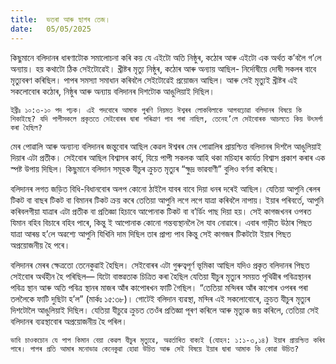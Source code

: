 ```yaml
---
title:  ভতৰা আৰু ছাগৰ তেজ।
date:   05/05/2025
---
```


কিছুমানে বলিদানৰ ধাৰণাটোক সমালোচনা কৰি কয় যে এইটো অতি নিষ্ঠুৰ, কঠোৰ আৰু এইটো এক অর্থত ক’বলৈ গ’লে অন্যায়। হয় কথাটো ঠিক সেইটোৱেই। খ্ৰীষ্টৰ মৃত্যু নিষ্ঠুৰ, কঠোৰ আৰু অন্যায় আছিল- নির্দোষীয়ে দোষী সকলৰ বাবে মৃত্যুবৰণ কৰিছিল। পাপৰ সমস্যা সমাধান কৰিবলৈ সেইটোৱেই প্রয়োজন আছিল। আৰু সেই মৃত্যুই খ্ৰীষ্টৰ এই সকলোবোৰ কঠোৰ, নিষ্ঠুৰ আৰু অন্যায় বলিদানৰ দিশটোক আঙুলিয়াই দিছিল।

`ইব্রীঃ ১০:৩-১০ পদ পঢ়ক। এই পদবোৰে আমাক পুৰণি নিয়মত ঈশ্বৰৰ লোকবিলাকে আগবঢ়োৱা বলিদানৰ বিষয়ে কি শিকাইছে? যদি পাপীসকলে প্ৰকৃততে সেইবোৰৰ দ্বাৰা পৰিত্ৰাণ পাব পৰা নাছিল, তেনেহ’লে সেইবোৰক আচলতে কিয় উৎসৰ্গা কৰা হৈছিল?`

মেৰ পোৱালি আৰু অন্যান্য বলিদানৰ জন্তুবোৰ আছিল কেৱল ঈশ্বৰৰ মেৰ পোৱালিৰ প্ৰায়শ্চিত্ত বলিদানৰ দিশলৈ আঙুলিয়াই দিয়াৰ এটা প্রতীক। সেইবোৰ আছিল বিশ্বাসৰ কার্য, যিয়ে পাপী সকলক আহি থকা মচিহাৰ কাৰ্যত বিশ্বাস প্ৰকাশ কৰাৰ এক স্পষ্ট উপায় দিছিল। কিছুমানে বলিদান সমূহক যীচুৰ ক্ৰুচত মৃত্যুৰ “ক্ষুদ্ৰ ভাৱবাণী” বুলিও বৰ্ণনা কৰিছে।

বলিদানৰ লগত জড়িত বিধি-বিধানবোৰ অলপ কোনো ঠাইলৈ যাবৰ বাবে দিয়া ধনৰ দৰেই আছিল। যেতিয়া আপুনি ৰেলৰ টিকট বা বাছৰ টিকট বা বিমানৰ টিকট ক্ৰয় কৰে তেতিয়া আপুনি লগে লগে যাত্ৰা কৰিবলৈ নাপায়। ইয়াৰ পৰিবৰ্তে, আপুনি কৰিবলগীয়া যাত্ৰাৰ এটা প্রতীক বা প্রতিজ্ঞা হিচাবে আপোনাক টিকট বা ব’র্ডিং পাছ দিয়া হয়। সেই কাগজখনৰ ওপৰত যিমান বহিব বিচাৰে বহিব পাৰে, কিন্তু ই আপোনাক কোনো গন্তব্যস্থানলৈ লৈ যাব নোৱাৰে। এবাৰ গাড়ীত উঠাৰ পিছত যাত্ৰা আৰম্ভ হ’লে অৱশ্যে আপুনি যিখিনি দাম দিছিল তাৰ প্ৰাপ্য পাব কিন্তু সেই কাগজৰ টিকটটো ইয়াৰ পিছত অপ্রয়োজনীয় হৈ পৰে।

বলিদানৰ মেৰৰ ক্ষেত্ৰতো তেনেকুৱাই হৈছিল। সেইবোৰৰ এটা গুৰুত্বপূর্ণ ভূমিকা আছিল যদিও প্রকৃত বলিদানৰ পিছত সেইবোৰ অৰ্থহীন হৈ পৰিছিল— যিটো বাস্তৱতাক চিত্ৰিত কৰা হৈছিল যেতিয়া যীচুৰ মৃত্যুৰ সময়ত পৃথিৱীৰ পবিত্রস্থানৰ পবিত্ৰ স্থান আৰু অতি পবিত্ৰ স্থানৰ মাজৰ আঁৰ কাপোৰখন ফাটি গৈছিল। “তেতিয়া মন্দিৰৰ আঁৰ কাপোৰ ওপৰৰ পৰা তললৈকে ফাটি দুছিটা হ’ল” (মার্কঃ ১৫:৩৮)। গোটেই বলিদান ব্যৱস্থা, মন্দিৰ এই সকলোবোৰে, ক্রুচত যীচুৰ মৃত্যুৰ দিশটোলৈ আঙুলিয়াই দিছিল। যেতিয়া যীচুৱে ক্রুচত তেওঁৰ প্ৰতিজ্ঞা পূৰণ কৰিলে আৰু মৃত্যুক জয় কৰিলে, তেতিয়া সেই বলিদানৰ ব্যৱস্থাবোৰ অপ্রয়োজনীয় হৈ পৰিল।

`ভাবি চাওকচোন যে পাপ কিমান বেয়া কেৱল যীচুৰ মৃত্যুৱে, অৱৰ্তাৰিত বাক্যই (যোহন: ১:১-৩,১৪) ইয়াৰ প্ৰায়শ্চিত্ত কৰিব পাৰে। পাপৰ প্ৰতি আমাৰ মনোভাৱ কেনেকুৱা হোৱা উচিত আৰু সেই বিষয়ে ইয়াৰ দ্বাৰা আমাক কি কোৱা উচিত?`